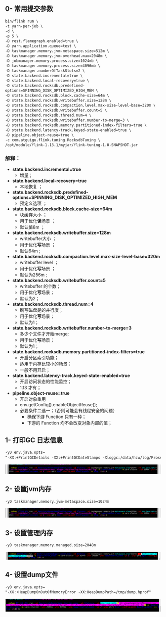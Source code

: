 ## 0- 常用提交参数

``` shell
bin/flink run \
-t yarn-per-job \
-d \
-p 5 \
-D rest.flamegraph.enabled=true \
-D yarn.application.queue=test \
-D taskmanager.memory.jvm-metaspace.size=512m \
-D taskmanager.memory.jvm-overhead.max=2048m \
-D jobmanager.memory.process.size=1024mb \
-D taskmanager.memory.process.size=4096mb \
-D taskmanager.numberOfTaskSlots=2 \
-D state.backend.incremental=true \
-D state.backend.local-recovery=true \
-D state.backend.rocksdb.predefined-options=SPINNING_DISK_OPTIMIZED_HIGH_MEM \
-D state.backend.rocksdb.block.cache-size=64m \
-D state.backend.rocksdb.writebuffer.size=128m \
-D state.backend.rocksdb.compaction.level.max-size-level-base=320m \
-D state.backend.rocksdb.writebuffer.count=5 \
-D state.backend.rocksdb.thread.num=4 \
-D state.backend.rocksdb.writebuffer.number-to-merge=3 \
-D state.backend.rocksdb.memory.partitioned-index-filters=true \
-D state.backend.latency-track.keyed-state-enabled=true \
-D pipeline.object-reuse=true \
-c com.atguigu.flink.tuning.RocksdbTuning \
/opt/module/flink-1.13.1/myjar/flink-tuning-1.0-SNAPSHOT.jar
```

### 解释：

- **state.backend.incremental=true**
  - 增量；
- **state.backend.local-recovery=true**
  - 本地恢复 ；
- **state.backend.rocksdb.predefined-options=SPINNING_DISK_OPTIMIZED_HIGH_MEM**
  - 预定义选项 ；
- **state.backend.rocksdb.block.cache-size=64m**
  - 块缓存大小 ；
  - 用于优化**读**场景 ；
  - 默认值8m ；
- **state.backend.rocksdb.writebuffer.size=128m**
  - writebuffer大小 ；
  - 用于优化**写**场景 ；
  - 默认64m ;
- **state.backend.rocksdb.compaction.level.max-size-level-base=320m**
  - writebuffer level ；
  - 用于优化**写**场景 ；
  - 默认为256m ;
- **state.backend.rocksdb.writebuffer.count=5**
  - writebuffer 的个数；
  - 用于优化**写**场景；
  - 默认为2；
- **state.backend.rocksdb.thread.num=4**
  - 刷写磁盘是的并行度；
  - 用于优化**写**场景；
  - 默认为1；
- **state.backend.rocksdb.writebuffer.number-to-merge=3**
  - 多少个文件才开始merge;
  - 用于优化**写**场景；
  - 默认为1；
- **state.backend.rocksdb.memory.partitioned-index-filters=true**
  - 开启分区索引功能；
  - 适用于内存比较小的场景；
  - 一般不用开启；
- **state.backend.latency-track.keyed-state-enabled=true**
  - 开启访问状态的性能监控；
  - 1.13 才有；
- **pipeline.object-reuse=true**
  - 开启对象重用
  - env.getConfig().enableObjectReuse();
  - 必要条件二选一；（否则可能会有线程安全的问题）
    - 确保下游 Function 只有一种；
    - 下游的 Function 均不会改变对象内部的值；

## 1- 打印GC 日志信息

``` reStructuredText
-yD env.java.opts=
"-XX:+PrintGCDetails -XX:+PrintGCDateStamps -Xloggc:/data/hzw/log/ProssesEndGC.log"
```

![1676279833460](assets/1676279833460.png)



## 2- 设置jvm内存

``` reStructuredText
-yD taskmanager.memory.jvm-metaspace.size=1024m
```

![1676279833460](assets/1676279833460.png)



## 3- 设置管理内存

``` reStructuredText
-yD taskmanager.memory.managed.size=2048m
```

![1676280185491](assets/1676280185491.png)



## 4- 设置dump文件

``` reStructuredText
-yD env.java.opts=
"-XX:+HeapDumpOnOutOfMemoryError -XX:HeapDumpPath=/tmp/dump.hprof"
```

![1676359238784](assets/1676359238784.png)



